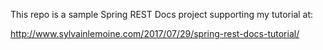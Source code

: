 This repo is a sample Spring REST Docs project supporting my tutorial at:

http://www.sylvainlemoine.com/2017/07/29/spring-rest-docs-tutorial/
